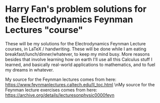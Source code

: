 # Harry Fan's problem solutions for the Electrodynamics Feynman Lectures "course"

These will be my solutions for the Electrodynamics Feynman Lecture courses, in LaTeX / handwriting. These will be done while I am eating breakfast/lunch/dinner/whatever, to keep my mind busy. More reasons besides that involve learning how on earth I'll use all this Calculus stuff I learned, and basically real-world applications to mathematics, and to fuel my dreams in whatever. 

My source for the Feynman lectures comes from here: https://www.feynmanlectures.caltech.edu/II_toc.html
\nMy source for the Feynman lecture exercises comes from here: https://archive.org/details/lecturesonphysic0000feyn
